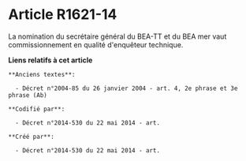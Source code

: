 # Article R1621-14

La nomination du secrétaire général du BEA-TT et du BEA mer vaut commissionnement en qualité d'enquêteur technique.

**Liens relatifs à cet article**

	**Anciens textes**:

	  - Décret n°2004-85 du 26 janvier 2004 - art. 4, 2e phrase et 3e phrase (Ab)

	**Codifié par**:

	  - Décret n°2014-530 du 22 mai 2014 - art.

	**Créé par**:

	  - Décret n°2014-530 du 22 mai 2014 - art.
